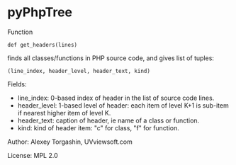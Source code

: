 # pyPhpTree

Function

    def get_headers(lines)
  
finds all classes/functions in PHP source code, and gives list of tuples:

    (line_index, header_level, header_text, kind)
  
Fields:

- line_index: 0-based index of header in the list of source code lines.
- header_level: 1-based level of header: each item of level K+1 is sub-item if nearest higher item of level K.
- header_text: caption of header, ie name of a class or function.
- kind: kind of header item: "c" for class, "f" for function.

Author: Alexey Torgashin, UVviewsoft.com 

License: MPL 2.0
